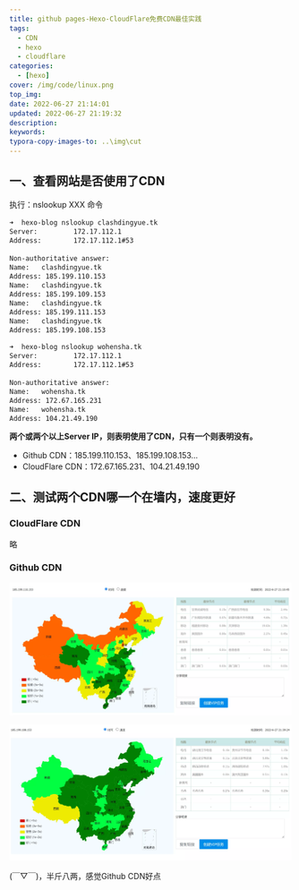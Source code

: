 ```yaml
---
title: github pages-Hexo-CloudFlare免费CDN最佳实践
tags:
  - CDN
  - hexo
  - cloudflare
categories:
  - [hexo]
cover: /img/code/linux.png
top_img: 
date: 2022-06-27 21:14:01
updated: 2022-06-27 21:19:32
description:
keywords:
typora-copy-images-to: ..\img\cut
---
```


## 一、查看网站是否使用了CDN

执行：nslookup  XXX 命令

```
➜  hexo-blog nslookup clashdingyue.tk
Server:         172.17.112.1
Address:        172.17.112.1#53

Non-authoritative answer:
Name:   clashdingyue.tk
Address: 185.199.110.153
Name:   clashdingyue.tk
Address: 185.199.109.153
Name:   clashdingyue.tk
Address: 185.199.111.153
Name:   clashdingyue.tk
Address: 185.199.108.153
```

```
➜  hexo-blog nslookup wohensha.tk
Server:         172.17.112.1
Address:        172.17.112.1#53

Non-authoritative answer:
Name:   wohensha.tk
Address: 172.67.165.231
Name:   wohensha.tk
Address: 104.21.49.190
```

**两个或两个以上Server IP，则表明使用了CDN，只有一个则表明没有。**

- Github CDN：185.199.110.153、185.199.108.153...
- CloudFlare CDN：172.67.165.231、104.21.49.190



## 二、测试两个CDN哪一个在墙内，速度更好

### CloudFlare CDN

略

### Github CDN

![image-cdn](/img/cut/cdn-test-1.webp)

![image-cdn](/img/cut/cdn-test-2.webp)

(￣▽￣)，半斤八两，感觉Github CDN好点
